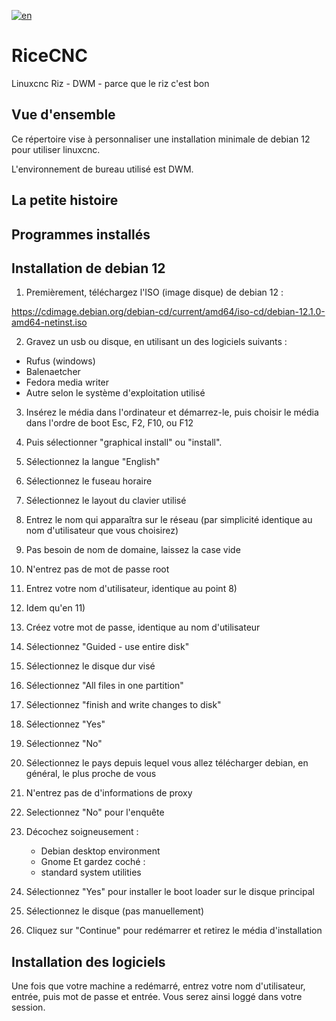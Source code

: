 [![en](https://img.shields.io/badge/lang-en-red.svg)](https://github.com/heavymetalthings/RiceCNC)

# RiceCNC
Linuxcnc Riz - DWM - parce que le riz c'est bon

## Vue d'ensemble
Ce répertoire vise à personnaliser une installation minimale de debian 12 pour utiliser linuxcnc.

L'environnement de bureau utilisé est DWM.

## La petite histoire



## Programmes installés

## Installation de debian 12

1) Premièrement, téléchargez l'ISO (image disque) de debian 12 : 

https://cdimage.debian.org/debian-cd/current/amd64/iso-cd/debian-12.1.0-amd64-netinst.iso

2) Gravez un usb ou disque, en utilisant un des logiciels suivants :

  * Rufus (windows)
  * Balenaetcher
  * Fedora media writer
  * Autre selon le système d'exploitation utilisé

3) Insérez le média dans l'ordinateur et démarrez-le, puis choisir le média dans l'ordre de boot Esc, F2, F10, ou F12

4) Puis sélectionner "graphical install" ou "install".

5) Sélectionnez la langue "English"

6) Sélectionnez le fuseau horaire

7) Sélectionnez le layout du clavier utilisé

8) Entrez le nom qui apparaîtra sur le réseau (par simplicité identique au nom d'utilisateur que vous choisirez)

9) Pas besoin de nom de domaine, laissez la case vide

10) N'entrez pas de mot de passe root

11) Entrez votre nom d'utilisateur, identique au point 8)

12) Idem qu'en 11)

13) Créez votre mot de passe, identique au nom d'utilisateur

14) Sélectionnez "Guided - use entire disk"

15) Sélectionnez le disque dur visé

16) Sélectionnez "All files in one partition"

17) Sélectionnez "finish and write changes to disk"

18) Sélectionnez "Yes"

19) Sélectionnez "No"

20) Sélectionnez le pays depuis lequel vous allez télécharger debian, en général, le plus proche de vous

21) N'entrez pas de d'informations de proxy

22) Selectionnez "No" pour l'enquête

23) Décochez soigneusement :

    * Debian desktop environment
    * Gnome
    Et gardez coché :
    * standard system utilities 
24) Sélectionnez "Yes" pour installer le boot loader sur le disque principal

25) Sélectionnez le disque (pas manuellement)

26) Cliquez sur "Continue" pour redémarrer et retirez le média d'installation



## Installation des logiciels

Une fois que votre machine a redémarré, entrez votre nom d'utilisateur, entrée, puis mot de passe et entrée. Vous serez ainsi loggé dans votre session.


